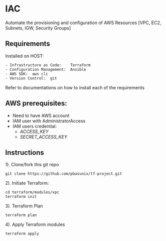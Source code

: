# IAC

Automate the provisioning and configuration of AWS Resources [VPC, EC2, Subnets, IGW, Security Groups]  

## Requirements

Installed on HOST:

	- Infrastructure as Code:    Terraform
	- Configuration Management:  Ansible
	- AWS SDK:  aws cli
	- Version Control:  git

Refer to documentations on how to install each of the requirements  

## AWS prerequisites:  

- Need to have AWS account
- IAM user with AdministratorAccess
- IAM users credential: 
	- *ACCESS_KEY*
	- *SECRET_ACCESS_KEY*

## Instructions 

1). Clone/fork this git repo

```
git clone https://github.com/pbasunix/tf-project.git  
```

2). Initiate Terraform:

```
cd terraform/modules/vpc
terraform init
```

3). Terraform Plan

```
terraform plan
```

4). Apply Terraform modules

```
terraform apply
```

